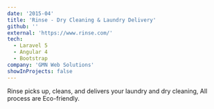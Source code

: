 ```yaml
---
date: '2015-04'
title: 'Rinse - Dry Cleaning & Laundry Delivery'
github: ''
external: 'https://www.rinse.com/'
tech:
  - Laravel 5
  - Angular 4
  - Bootstrap
company: 'GMN Web Solutions'
showInProjects: false
---
```


Rinse picks up, cleans, and delivers your laundry and dry cleaning, All process are Eco-friendly.

